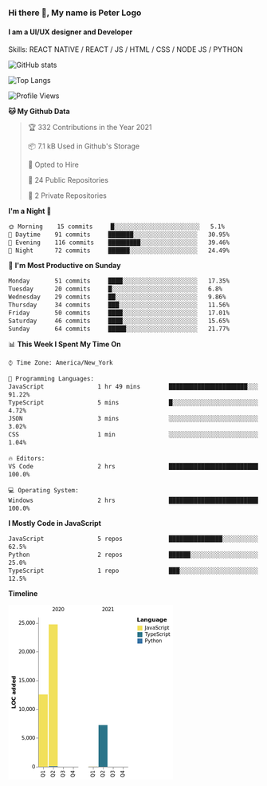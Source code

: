 ### Hi there 👋, My name is Peter Logo
#### I am a UI/UX designer and Developer
Skills: REACT NATIVE / REACT / JS / HTML / CSS / NODE JS / PYTHON

![GitHub stats](https://github-readme-stats.vercel.app/api?username=peterlogo&show_icons=true&count_private=true&theme=dark)

![Top Langs](https://github-readme-stats.vercel.app/api/top-langs/?username=peterlogo&theme=dark&layout=compact&langs_count=8)

<!--START_SECTION:waka-->
![Profile Views](http://img.shields.io/badge/Profile%20Views-0-blue)

**🐱 My Github Data** 

> 🏆 332 Contributions in the Year 2021
 > 
> 📦 7.1 kB Used in Github's Storage 
 > 
> 💼 Opted to Hire
 > 
> 📜 24 Public Repositories 
 > 
> 🔑 2 Private Repositories  
 > 
**I'm a Night 🦉** 

```text
🌞 Morning    15 commits     █░░░░░░░░░░░░░░░░░░░░░░░░   5.1% 
🌆 Daytime    91 commits     ███████░░░░░░░░░░░░░░░░░░   30.95% 
🌃 Evening    116 commits    █████████░░░░░░░░░░░░░░░░   39.46% 
🌙 Night      72 commits     ██████░░░░░░░░░░░░░░░░░░░   24.49%

```
📅 **I'm Most Productive on Sunday** 

```text
Monday       51 commits     ████░░░░░░░░░░░░░░░░░░░░░   17.35% 
Tuesday      20 commits     █░░░░░░░░░░░░░░░░░░░░░░░░   6.8% 
Wednesday    29 commits     ██░░░░░░░░░░░░░░░░░░░░░░░   9.86% 
Thursday     34 commits     ███░░░░░░░░░░░░░░░░░░░░░░   11.56% 
Friday       50 commits     ████░░░░░░░░░░░░░░░░░░░░░   17.01% 
Saturday     46 commits     ████░░░░░░░░░░░░░░░░░░░░░   15.65% 
Sunday       64 commits     █████░░░░░░░░░░░░░░░░░░░░   21.77%

```


📊 **This Week I Spent My Time On** 

```text
⌚︎ Time Zone: America/New_York

💬 Programming Languages: 
JavaScript               1 hr 49 mins        ██████████████████████░░░   91.22% 
TypeScript               5 mins              █░░░░░░░░░░░░░░░░░░░░░░░░   4.72% 
JSON                     3 mins              ░░░░░░░░░░░░░░░░░░░░░░░░░   3.02% 
CSS                      1 min               ░░░░░░░░░░░░░░░░░░░░░░░░░   1.04%

🔥 Editors: 
VS Code                  2 hrs               █████████████████████████   100.0%

💻 Operating System: 
Windows                  2 hrs               █████████████████████████   100.0%

```

**I Mostly Code in JavaScript** 

```text
JavaScript               5 repos             ███████████████░░░░░░░░░░   62.5% 
Python                   2 repos             ██████░░░░░░░░░░░░░░░░░░░   25.0% 
TypeScript               1 repo              ███░░░░░░░░░░░░░░░░░░░░░░   12.5%

```


**Timeline**

![Chart not found](https://raw.githubusercontent.com/peterlogo/peterlogo/main/charts/bar_graph.png) 


<!--END_SECTION:waka-->


